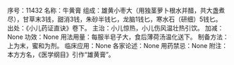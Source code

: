 序号：11432
名称：牛黄膏
组成：雄黄小枣大（用独茎萝卜根水并醋，共大盏煮尽），甘草末3钱，甜消3钱，朱砂半钱匕，龙脑1钱匕，寒水石（研细）5钱匕。
出处：《小儿药证直诀》卷下。
主治：小儿惊热，小儿伤风温壮热引饮。
加减：None
功效：None
用法用量：每服半皂子大，食后薄荷汤温化送下。
制备方法：上为末，蜜和为剂。
临床应用：None
各家论述：None
用药禁忌：None
附注：本方方名，《医学纲目》引作“雄黄膏”。
